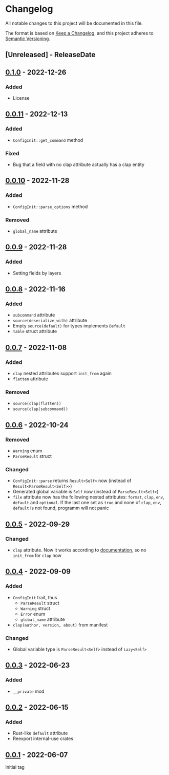 # Changelog
All notable changes to this project will be documented in this file.

The format is based on [Keep a Changelog](https://keepachangelog.com/en/1.0.0/),
and this project adheres to [Semantic Versioning](https://semver.org/spec/v2.0.0.html).

## [Unreleased] - ReleaseDate

## [0.1.0](https://gitlab.kryptodev.ru/dev/research/rust/config-manager/-/tree/0.1.0) - 2022-12-26
### Added
- License

## [0.0.11](https://gitlab.kryptodev.ru/dev/research/rust/config-manager/-/tree/0.0.11) - 2022-12-13
### Added
- `ConfigInit::get_command` method
### Fixed
- Bug that a field with no clap attribute actually has a clap entity

## [0.0.10](https://gitlab.kryptodev.ru/dev/research/rust/config-manager/-/tree/0.0.10) - 2022-11-28
### Added
- `ConfigInit::parse_options` method
### Removed
- `global_name` attribute

## [0.0.9](https://gitlab.kryptodev.ru/dev/research/rust/config-manager/-/tree/0.0.9) - 2022-11-28
### Added
- Setting fields by layers 

## [0.0.8](https://gitlab.kryptodev.ru/dev/research/rust/config-manager/-/tree/0.0.8) - 2022-11-16
### Added
- `subcommand` attribute
- `source(deserialize_with)` attribute
- Empty `source(default)` for types implements `Default`
- `table` struct attribute

## [0.0.7](https://gitlab.kryptodev.ru/dev/research/rust/config-manager/-/tree/0.0.7) - 2022-11-08
### Added
- `clap` nested attributes support `init_from` again
- `flatten` attribute
### Removed
- `source(clap(flatten))`
- `source(clap(subcommand))`

## [0.0.6](https://gitlab.kryptodev.ru/dev/research/rust/config-manager/-/tree/0.0.6) - 2022-10-24
### Removed
- `Warning` enum
- `ParseResult` struct
### Changed
- `ConfigInit::parse` returns `Result<Self>` now (instead of `Result<ParseResult<Self>>`)
- Generated global variable is `Self` now (instead of `ParseResult<Self>`) 
- `file` attribute now has the following nested attributes: `format`, `clap`, `env`, `default` and `optional`. 
If the last one set as `true` and none of `clap`, `env`, `default` is not found, programm will not panic

## [0.0.5](https://gitlab.kryptodev.ru/dev/research/rust/config-manager/-/tree/0.0.5) - 2022-09-29
### Changed
- `clap` attribute. Now it works according to [documentation](https://docs.rs/clap/latest/clap/_derive/index.html), so no `init_from` for `clap` now

## [0.0.4](https://gitlab.kryptodev.ru/dev/research/rust/config-manager/-/tree/0.0.4) - 2022-09-09
### Added
- `ConfigInit` trait, thus
    - `ParseResult` struct
    - `Warning` struct
    - `Error` enum
    - `global_name` attribute
- `clap(author, version, about)` from manifest
### Changed
- Global variable type is `ParseResult<Self>` instead of `Lazy<Self>`

## [0.0.3](https://gitlab.kryptodev.ru/dev/research/rust/config-manager/-/tree/0.0.3) - 2022-06-23
### Added
- `__private` mod

## [0.0.2](https://gitlab.kryptodev.ru/dev/research/rust/config-manager/-/tree/0.0.2) - 2022-06-15
### Added
- Rust-like `default` attribute
- Reexport internal-use crates

## [0.0.1](https://gitlab.kryptodev.ru/dev/research/rust/config-manager/-/tree/0.0.1) - 2022-06-07
Initial tag